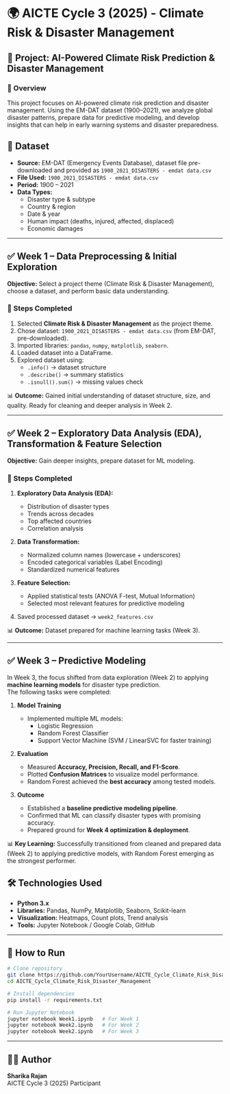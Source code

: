 # 🌍 AICTE Cycle 3 (2025) - Climate Risk & Disaster Management

## 📌 Project: AI-Powered Climate Risk Prediction & Disaster Management

### 📖 Overview

This project focuses on AI-powered climate risk prediction and disaster management. Using the EM-DAT dataset (1900–2021), we analyze global disaster patterns, prepare data for predictive modeling, and develop insights that can help in early warning systems and disaster preparedness.

## 📂 Dataset  
- **Source:** EM-DAT (Emergency Events Database), dataset file pre-downloaded and provided as `1900_2021_DISASTERS - emdat data.csv`
- **File Used:** `1900_2021_DISASTERS - emdat data.csv`  
- **Period:** 1900 – 2021  
- **Data Types:**  
  - Disaster type & subtype  
  - Country & region  
  - Date & year  
  - Human impact (deaths, injured, affected, displaced)  
  - Economic damages  

---

## ✅ Week 1 – Data Preprocessing & Initial Exploration  
**Objective:** Select a project theme (Climate Risk & Disaster Management), choose a dataset, and perform basic data understanding.  

### 🔎 Steps Completed  
1. Selected **Climate Risk & Disaster Management** as the project theme.  
2. Chose dataset: `1900_2021_DISASTERS - emdat data.csv` (from EM-DAT, pre-downloaded).  
3. Imported libraries: `pandas`, `numpy`, `matplotlib`, `seaborn`.  
4. Loaded dataset into a DataFrame.  
5. Explored dataset using:  
   - `.info()` → dataset structure  
   - `.describe()` → summary statistics  
   - `.isnull().sum()` → missing values check  

📊 **Outcome:** Gained initial understanding of dataset structure, size, and quality. Ready for cleaning and deeper analysis in Week 2.  

---

## ✅ Week 2 – Exploratory Data Analysis (EDA), Transformation & Feature Selection  
**Objective:** Gain deeper insights, prepare dataset for ML modeling.  

### 🔎 Steps Completed  
1. **Exploratory Data Analysis (EDA):**  
   - Distribution of disaster types  
   - Trends across decades  
   - Top affected countries  
   - Correlation analysis  

2. **Data Transformation:**  
   - Normalized column names (lowercase + underscores)  
   - Encoded categorical variables (Label Encoding)  
   - Standardized numerical features  

3. **Feature Selection:**  
   - Applied statistical tests (ANOVA F-test, Mutual Information)  
   - Selected most relevant features for predictive modeling  

4. Saved processed dataset → `week2_features.csv`  

📊 **Outcome:** Dataset prepared for machine learning tasks (Week 3).  

---
## ✅ Week 3 – Predictive Modeling  

In Week 3, the focus shifted from data exploration (Week 2) to applying **machine learning models** for disaster type prediction.  
The following tasks were completed:  

1. **Model Training**  
   - Implemented multiple ML models:  
     - Logistic Regression  
     - Random Forest Classifier  
     - Support Vector Machine (SVM / LinearSVC for faster training)  

2. **Evaluation**  
   - Measured **Accuracy, Precision, Recall, and F1-Score**.  
   - Plotted **Confusion Matrices** to visualize model performance.  
   - Random Forest achieved the **best accuracy** among tested models.  

3. **Outcome**  
   - Established a **baseline predictive modeling pipeline**.  
   - Confirmed that ML can classify disaster types with promising accuracy.  
   - Prepared ground for **Week 4 optimization & deployment**.  

📊 **Key Learning:** Successfully transitioned from cleaned and prepared data (Week 2) to applying predictive models, with Random Forest emerging as the strongest performer.  


## 🛠️ Technologies Used  
- **Python 3.x**  
- **Libraries:** Pandas, NumPy, Matplotlib, Seaborn, Scikit-learn  
- **Visualization:** Heatmaps, Count plots, Trend analysis  
- **Tools:** Jupyter Notebook / Google Colab, GitHub  

---

## 🚀 How to Run  

```bash
# Clone repository
git clone https://github.com/YourUsername/AICTE_Cycle_Climate_Risk_Disaster_Management.git
cd AICTE_Cycle_Climate_Risk_Disaster_Management

# Install dependencies
pip install -r requirements.txt

# Run Jupyter Notebook
jupyter notebook Week1.ipynb   # For Week 1
jupyter notebook Week2.ipynb   # For Week 2
jupyter notebook Week2.ipynb   # For Week 3
```

---

## 👩‍💻 Author  
**Sharika Rajan**  
AICTE Cycle 3 (2025) Participant  
